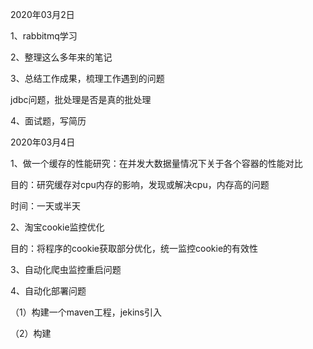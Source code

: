 2020年03月2日

1、rabbitmq学习

2、整理这么多年来的笔记

3、总结工作成果，梳理工作遇到的问题

jdbc问题，批处理是否是真的批处理 

4、面试题，写简历



2020年03月4日

1、做一个缓存的性能研究：在并发大数据量情况下关于各个容器的性能对比

目的：研究缓存对cpu内存的影响，发现或解决cpu，内存高的问题

时间：一天或半天

2、淘宝cookie监控优化

目的：将程序的cookie获取部分优化，统一监控cookie的有效性

3、自动化爬虫监控重启问题

4、自动化部署问题

（1）构建一个maven工程，jekins引入

（2）构建